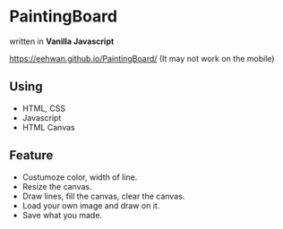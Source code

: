 # PaintingBoard
written in **Vanilla Javascript**
 
https://eehwan.github.io/PaintingBoard/
(It may not work on the mobile)

## Using
- HTML, CSS
- Javascript
- HTML Canvas

## Feature
- Custumoze color, width of line.
- Resize the canvas.
- Draw lines, fill the canvas, clear the canvas.
- Load your own image and draw on it.
- Save what you made.